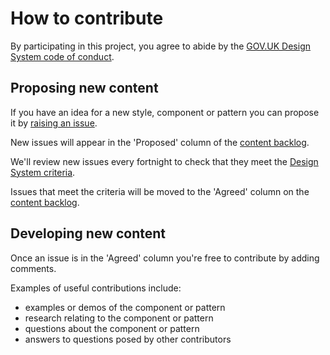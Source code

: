 # How to contribute

By participating in this project, you agree to abide by the [GOV.UK Design System code of conduct](CODE_OF_CONDUCT.md).

## Proposing new content

If you have an idea for a new style, component or pattern you can propose it by [raising an issue](https://github.com/alphagov/govuk-design-system-backlog/issues/new).

New issues will appear in the 'Proposed' column of the [content backlog](https://github.com/alphagov/govuk-design-system-backlog/projects/3).

We'll review new issues every fortnight to check that they meet the [Design System criteria](CRITERIA.md).

Issues that meet the criteria will be moved to the 'Agreed' column on the [content backlog](https://github.com/alphagov/govuk-design-system-backlog/projects/3).

## Developing new content

Once an issue is in the 'Agreed' column you're free to contribute by adding comments.

Examples of useful contributions include:

- examples or demos of the component or pattern
- research relating to the component or pattern
- questions about the component or pattern
- answers to questions posed by other contributors
